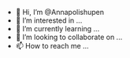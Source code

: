 - 👋 Hi, I’m @Annapolishupen
- 👀 I’m interested in ...
- 🌱 I’m currently learning ...
- 💞️ I’m looking to collaborate on ...
- 📫 How to reach me ...

<!---
Annapolishupen/Annapolishupen is a ✨ special ✨ repository because its `README.md` (this file) appears on your GitHub profile.
You can click the Preview link to take a look at your changes.
--->
